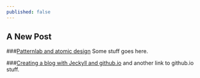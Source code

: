 ```yaml
---
published: false
---
```

## A New Post

###[Patternlab and atomic design](http://patternlab.io/)
Some stuff goes here.

###[Creating a blog with Jeckyll and github.io](https://jekyllrb.com/)
and another link to github.io stuff.